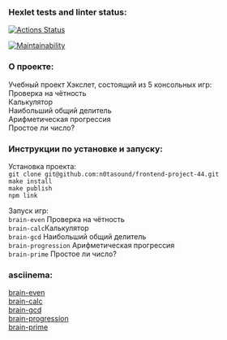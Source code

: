 ### Hexlet tests and linter status:
[![Actions Status](https://github.com/n0tasound/frontend-project-44/workflows/hexlet-check/badge.svg)](https://github.com/n0tasound/frontend-project-44/actions)  

[![Maintainability](https://api.codeclimate.com/v1/badges/16ffdffe3c7165993eeb/maintainability)](https://codeclimate.com/github/n0tasound/frontend-project-44/maintainability)  

### О проекте:  
Учебный проект Хэкслет, состоящий из 5 консольных игр:  
Проверка на чётность  
Калькулятор  
Наибольший общий делитель  
Арифметическая прогрессия  
Простое ли число?  
  
###  Инструкции по установке и запуску:  
Установка проекта:  
`git clone git@github.com:n0tasound/frontend-project-44.git`  
`make install`  
`make publish`  
`npm link`  
  
Запуск игр:  
`brain-even` Проверка на чётность  
`brain-calc`Калькулятор  
`brain-gcd` Наибольший общий делитель  
`brain-progression` Арифметическая прогрессия  
`brain-prime` Простое ли число? 

### asciinema:
[brain-even](https://asciinema.org/a/DZ6gMvBDrVPZAfRyODpDH8q3l)  
[brain-calc](https://asciinema.org/a/KPSGFW9gBk5PbWKK5j2rUZ8Nr)  
[brain-gcd](https://asciinema.org/a/BiApiOZKWkoH8QKwtBn9od5bS)  
[brain-progression](https://asciinema.org/a/UODM8sTJtIWzWlAyAymsdh9xQ)  
[brain-prime](https://asciinema.org/a/1EHldivzNttPSaWrJUjpv7Ave)  
